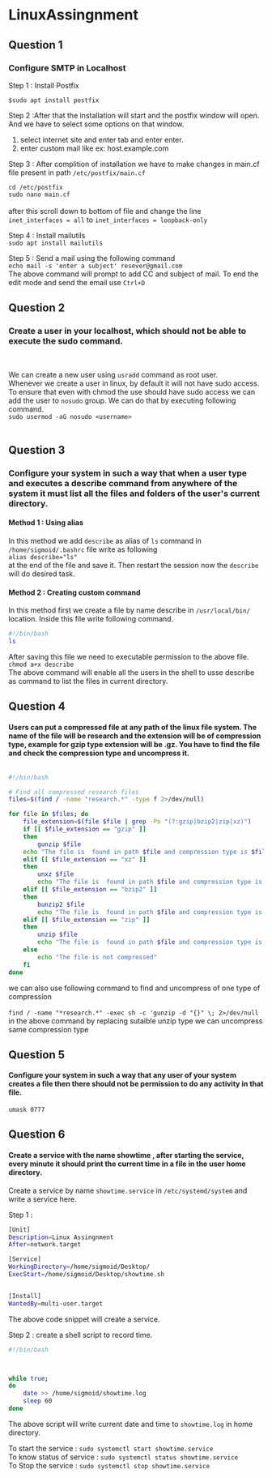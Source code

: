 # LinuxAssingnment
## Question 1
### Configure SMTP in Localhost
Step 1 : Install Postfix

`$sudo apt install postfix`

Step 2 :After that the installation will start and the postfix window will open. And we have to select some options on that window.<br>
1. select internet site and enter tab and enter enter.<br>
2. enter custom mail like ex: host.example.com<br>

Step 3 : After complition of installation we have to make changes in main.cf file present in path `/etc/postfix/main.cf`<br>

`cd /etc/postfix`<br>
`sudo nano main.cf`<br><br>
after this scroll down to bottom of file and change the line<br>
`inet_interfaces = all` to `inet_interfaces = loopback-only`<br>

Step 4 : Install mailutils<br>
`sudo apt install mailutils`<br>

Step 5 : Send a mail using the following command<br>
`echo mail -s 'enter a subject' resever@gmail.com`<br>
The above command will prompt to add CC and subject of mail. To end the edit mode and send the email use `Ctrl+D`

## Question 2
### Create a user in your localhost, which should not be able to execute the sudo command.
<br>

We can create a new user using `usradd` command as root user. <br>
Whenever we create  a user in linux, by default it will not have sudo access. To ensure that even with chmod the use should have sudo access we can add the user to `nosudo` group. We can do that by executing following command.<br>
`sudo usermod -aG nosudo <username>`<br><br>

## Question 3 
### Configure your system in such a way that when a user type and executes a describe command from anywhere of the system it must list all the files and folders of the user's current directory.

#### Method 1 : Using alias

In this method we add `describe` as alias of `ls` command in `/home/sigmoid/.bashrc` file write as following <br>
`alias describe="ls"`<br>
at the end of the file and save it. Then restart the session now the `describe` will do desired task.

#### Method 2 : Creating custom command
In this method first we create a file by name describe in `/usr/local/bin/` location. Inside this file write following command.
```bash
#!/bin/bash
ls
```
After saving this file we need to executable permission to the above file. <br>
`chmod a+x describe`<br>
The above command will enable all the users in the shell to usse describe as command to list the files in current directory.

## Question 4
#### Users can put a compressed file at any path of the linux file system. The name of the file will be research and the extension will be of compression type, example for gzip type extension will be .gz. You have to find the file and check the compression type and uncompress it.

```bash

#!/bin/bash

# Find all compressed research files
files=$(find / -name "research.*" -type f 2>/dev/null)

for file in $files; do
    file_extension=$(file $file | grep -Po "(?:gzip|bzip2|zip|xz)")
    if [[ $file_extension == "gzip" ]]
    then
        gunzip $file
	echo "The file is  found in path $file and compression type is $file_extension"
    elif [[ $file_extension == "xz" ]]
    then
        unxz $file
        echo "The file is  found in path $file and compression type is $file_extension"
    elif [[ $file_extension == "bzip2" ]]
    then
        bunzip2 $file
        echo "The file is  found in path $file and compression type is $file_extension"
    elif [[ $file_extension == "zip" ]]
    then
        unzip $file
        echo "The file is  found in path $file and compression type is $file_extension"
    else
        echo "The file is not compressed"
    fi
done
```
we can also use following command to find and uncompress of one type of compression <br><br>
`find / -name "*research.*" -exec sh -c 'gunzip -d "{}" \; 2>/dev/null`<br>
in the above command by replacing sutaible unzip type we can uncompress same compression type

## Question 5 
#### Configure your system in such a way that any user of your system creates a file then there should not be permission to do any activity in that file.
`umask 0777`

## Question 6
#### Create a service with the name showtime , after starting the service, every minute it should print the current time in a file in the user home directory.
Create a service by name `showtime.service` in `/etc/systemd/system` and write a service here.<br>

Step 1 :<br>
```bash
[Unit]
Description=Linux Assingnment
After=network.target

[Service]
WorkingDirectory=/home/sigmoid/Desktop/
ExecStart=/home/sigmoid/Desktop/showtime.sh


[Install]
WantedBy=multi-user.target
```
The above code snippet will create a service.

Step 2 : create  a shell script to record time.
```bash
#!/bin/bash



while true;
do
	date >> /home/sigmoid/showtime.log
	sleep 60
done
```
The above script will write current date and time to `showtime.log` in home directory.

To start the service : `sudo systemctl start showtime.service`<br>
To know status of service : `sudo systemctl status showtime.service`<br>
To Stop the service : `sudo systemctl stop showtime.service`<br>

















 













